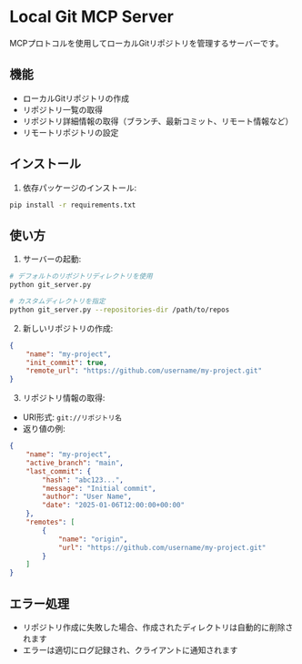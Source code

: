 # Local Git MCP Server

MCPプロトコルを使用してローカルGitリポジトリを管理するサーバーです。

## 機能

- ローカルGitリポジトリの作成
- リポジトリ一覧の取得
- リポジトリ詳細情報の取得（ブランチ、最新コミット、リモート情報など）
- リモートリポジトリの設定

## インストール

1. 依存パッケージのインストール:
```bash
pip install -r requirements.txt
```

## 使い方

1. サーバーの起動:
```bash
# デフォルトのリポジトリディレクトリを使用
python git_server.py

# カスタムディレクトリを指定
python git_server.py --repositories-dir /path/to/repos
```

2. 新しいリポジトリの作成:
```json
{
    "name": "my-project",
    "init_commit": true,
    "remote_url": "https://github.com/username/my-project.git"
}
```

3. リポジトリ情報の取得:
- URI形式: `git://リポジトリ名`
- 返り値の例:
```json
{
    "name": "my-project",
    "active_branch": "main",
    "last_commit": {
        "hash": "abc123...",
        "message": "Initial commit",
        "author": "User Name",
        "date": "2025-01-06T12:00:00+00:00"
    },
    "remotes": [
        {
            "name": "origin",
            "url": "https://github.com/username/my-project.git"
        }
    ]
}
```

## エラー処理

- リポジトリ作成に失敗した場合、作成されたディレクトリは自動的に削除されます
- エラーは適切にログ記録され、クライアントに通知されます